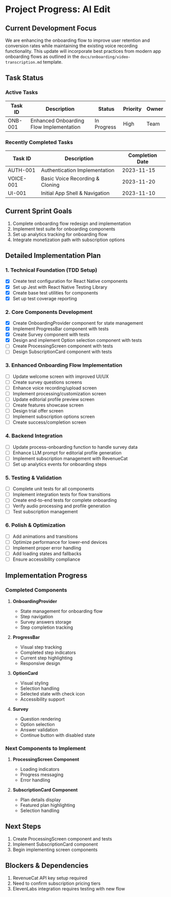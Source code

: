 # Project Progress: AI Edit

## Current Development Focus

We are enhancing the onboarding flow to improve user retention and conversion rates while maintaining the existing voice recording functionality. This update will incorporate best practices from modern app onboarding flows as outlined in the `docs/onboarding/video-transcription.md` template.

## Task Status

### Active Tasks

| Task ID | Description                             | Status      | Priority | Owner |
| ------- | --------------------------------------- | ----------- | -------- | ----- |
| ONB-001 | Enhanced Onboarding Flow Implementation | In Progress | High     | Team  |

### Recently Completed Tasks

| Task ID   | Description                     | Completion Date |
| --------- | ------------------------------- | --------------- |
| AUTH-001  | Authentication Implementation   | 2023-11-15      |
| VOICE-001 | Basic Voice Recording & Cloning | 2023-11-20      |
| UI-001    | Initial App Shell & Navigation  | 2023-11-10      |

## Current Sprint Goals

1. Complete onboarding flow redesign and implementation
2. Implement test suite for onboarding components
3. Set up analytics tracking for onboarding flow
4. Integrate monetization path with subscription options

## Detailed Implementation Plan

### 1. Technical Foundation (TDD Setup)

- [x] Create test configuration for React Native components
- [x] Set up Jest with React Native Testing Library
- [x] Create base test utilities for components
- [x] Set up test coverage reporting

### 2. Core Components Development

- [x] Create OnboardingProvider component for state management
- [x] Implement ProgressBar component with tests
- [x] Create Survey component with tests
- [x] Design and implement Option selection component with tests
- [ ] Create ProcessingScreen component with tests
- [ ] Design SubscriptionCard component with tests

### 3. Enhanced Onboarding Flow Implementation

- [ ] Update welcome screen with improved UI/UX
- [ ] Create survey questions screens
- [ ] Enhance voice recording/upload screen
- [ ] Implement processing/customization screen
- [ ] Update editorial profile preview screen
- [ ] Create features showcase screen
- [ ] Design trial offer screen
- [ ] Implement subscription options screen
- [ ] Create success/completion screen

### 4. Backend Integration

- [ ] Update process-onboarding function to handle survey data
- [ ] Enhance LLM prompt for editorial profile generation
- [ ] Implement subscription management with RevenueCat
- [ ] Set up analytics events for onboarding steps

### 5. Testing & Validation

- [ ] Complete unit tests for all components
- [ ] Implement integration tests for flow transitions
- [ ] Create end-to-end tests for complete onboarding
- [ ] Verify audio processing and profile generation
- [ ] Test subscription management

### 6. Polish & Optimization

- [ ] Add animations and transitions
- [ ] Optimize performance for lower-end devices
- [ ] Implement proper error handling
- [ ] Add loading states and fallbacks
- [ ] Ensure accessibility compliance

## Implementation Progress

### Completed Components

1. **OnboardingProvider**

   - State management for onboarding flow
   - Step navigation
   - Survey answers storage
   - Step completion tracking

2. **ProgressBar**

   - Visual step tracking
   - Completed step indicators
   - Current step highlighting
   - Responsive design

3. **OptionCard**

   - Visual styling
   - Selection handling
   - Selected state with check icon
   - Accessibility support

4. **Survey**
   - Question rendering
   - Option selection
   - Answer validation
   - Continue button with disabled state

### Next Components to Implement

1. **ProcessingScreen Component**

   - Loading indicators
   - Progress messaging
   - Error handling

2. **SubscriptionCard Component**
   - Plan details display
   - Featured plan highlighting
   - Selection handling

## Next Steps

1. Create ProcessingScreen component and tests
2. Implement SubscriptionCard component
3. Begin implementing screen components

## Blockers & Dependencies

1. RevenueCat API key setup required
2. Need to confirm subscription pricing tiers
3. ElevenLabs integration requires testing with new flow
